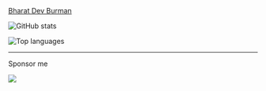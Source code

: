 <div class="badge-base LI-profile-badge" data-locale="en_US" data-size="medium" data-theme="dark" data-type="HORIZONTAL" data-vanity="bharat-dev-burman" data-version="v1"><a class="badge-base__link LI-simple-link" href="https://in.linkedin.com/in/bharat-dev-burman?trk=profile-badge">Bharat Dev Burman</a></div>

![GitHub stats](https://github-readme-stats.vercel.app/api?username=crazo7924&count_private=true&show_icons=true&border_radius=8px&hide_border=true&include_all_commits=true)

![Top languages](https://github-readme-stats.vercel.app/api/top-langs?username=crazo7924&layout=compact&show_icons=true&border_radius=8px&hide_border=true)

---

Sponsor me

<a href="https://www.buymeacoffee.com/crazo7924" target="_blank"><img src="https://img.buymeacoffee.com/button-api/?text=Buy me a coffee&emoji=&slug=crazo7924&button_colour=FFDD00&font_colour=000000&font_family=Lato&outline_colour=000000&coffee_colour=ffffff" /></a>

